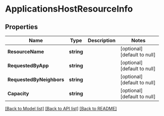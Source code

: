# ApplicationsHostResourceInfo

## Properties
Name | Type | Description | Notes
------------ | ------------- | ------------- | -------------
**ResourceName** | **string** |  | [optional] [default to null]
**RequestedByApp** | **string** |  | [optional] [default to null]
**RequestedByNeighbors** | **string** |  | [optional] [default to null]
**Capacity** | **string** |  | [optional] [default to null]

[[Back to Model list]](../README.md#documentation-for-models) [[Back to API list]](../README.md#documentation-for-api-endpoints) [[Back to README]](../README.md)

